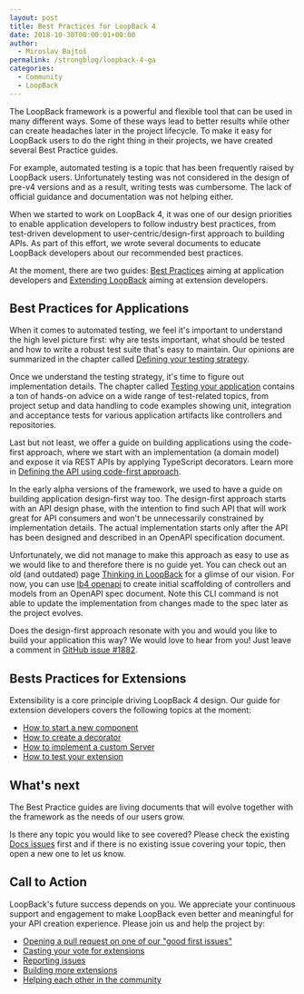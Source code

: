 ```yaml
---
layout: post
title: Best Practices for LoopBack 4
date: 2018-10-30T00:00:01+00:00
author:
  - Miroslav Bajtoš
permalink: /strongblog/loopback-4-ga
categories:
  - Community
  - LoopBack
---
```


The LoopBack framework is a powerful and flexible tool that can be used in many different ways. Some of these ways lead to better results while other can create headaches later in the project lifecycle. To make it easy for LoopBack users to do the right thing in their projects, we have created several Best Practice guides.

<!--more-->

For example, automated testing is a topic that has been frequently raised by LoopBack users. Unfortunately testing was not considered in the design of pre-v4 versions and as a result, writing tests was cumbersome. The lack of official guidance and documentation was not helping either.

When we started to work on LoopBack 4, it was one of our design priorities to enable application developers to follow industry best practices, from test-driven development to user-centric/design-first approach to building APIs. As part of this effort, we wrote several documents to educate LoopBack developers about our recommended best practices.

At the moment, there are two guides: [Best Practices](https://loopback.io/doc/en/lb4/Best-practices.html) aiming at application developers and [Extending LoopBack](https://loopback.io/doc/en/lb4/Extending-LoopBack-4.html) aiming at extension developers.

## Best Practices for Applications

When it comes to automated testing, we feel it's important to understand the high level picture first: why are tests important, what should be tested and how to write a robust test suite that's easy to maintain. Our opinions are summarized in the chapter called [Defining your testing strategy](https://loopback.io/doc/en/lb4/Defining-your-testing-strategy.html).

Once we understand the testing strategy, it's time to figure out implementation details. The chapter called [Testing your application](https://loopback.io/doc/en/lb4/Testing-your-application.html) contains a ton of hands-on advice on a wide range of test-related topics, from project setup and data handling to code examples showing unit, integration and acceptance tests for various application artifacts like controllers and repositories.

Last but not least, we offer a guide on building applications using the code-first approach, where we start with an implementation (a domain model) and expose it via REST APIs by applying TypeScript decorators. Learn more in [Defining the API using code-first approach](https://loopback.io/doc/en/lb4/Defining-the-API-using-code-first-approach.html).

In the early alpha versions of the framework, we used to have a guide on building application design-first way too. The design-first approach starts with an API design phase, with the intention to find such API that will work great for API consumers and won't be unnecessarily constrained by implementation details. The actual implementation starts only after the API has been designed and described in an OpenAPI specification document.

Unfortunately, we did not manage to make this approach as easy to use as we would like to and therefore there is no guide yet. You can check out an old (and outdated) page [Thinking in LoopBack](https://github.com/strongloop/loopback.io/blob/d4ad2ca05f80f53cc70b3666f09aa729214ccc13/pages/en/lb4/Thinking-in-LoopBack.md) for a glimse of our vision. For now, you can use [lb4 openapi](https://loopback.io/doc/en/lb4/OpenAPI-generator.html) to create initial scaffolding of controllers and models from an OpenAPI spec document. Note this CLI command is not able to update the implementation from changes made to the spec later as the project evolves.

Does the design-first approach resonate with you and would you like to build your application this way? We would love to hear from you! Just leave a comment in [GitHub issue #1882](https://github.com/strongloop/loopback-next/issues/1882).

## Bests Practices for Extensions

Extensibility is a core principle driving LoopBack 4 design. Our guide for extension developers covers the following topics at the moment:

- [How to start a new component](https://loopback.io/doc/en/lb4/Creating-components.html)
- [How to create a decorator](https://loopback.io/doc/en/lb4/Creating-decorators.html)
- [How to implement a custom Server](https://loopback.io/doc/en/lb4/Creating-servers.html)
- [How to test your extension](https://loopback.io/doc/en/lb4/Testing-your-extension.html)

## What's next

The Best Practice guides are living documents that will evolve together with the framework as the needs of our users grow.

Is there any topic you would like to see covered? Please check the existing [Docs issues](https://github.com/strongloop/loopback-next/issues?q=is%3Aissue+is%3Aopen+label%3ADocs) first and if there is no existing issue covering your topic, then open a new one to let us know.

## Call to Action

LoopBack's future success depends on you. We appreciate your continuous support and engagement to make LoopBack even better and meaningful for your API creation experience. Please join us and help the project by:

- [Opening a pull request on one of our "good first issues"](https://github.com/strongloop/loopback-next/labels/good%20first%20issue)
- [Casting your vote for extensions](https://github.com/strongloop/loopback-next/issues/512)
- [Reporting issues](https://github.com/strongloop/loopback-next/issues)
- [Building more extensions](https://github.com/strongloop/loopback-next/issues/647)
- [Helping each other in the community](https://groups.google.com/forum/#!forum/loopbackjs)
